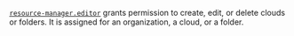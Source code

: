 [`resource-manager.editor`](../../../../iam/concepts/access-control/roles.md#yrm-roles) grants permission to create, edit, or delete clouds or folders. It is assigned for an organization, a cloud, or a folder.